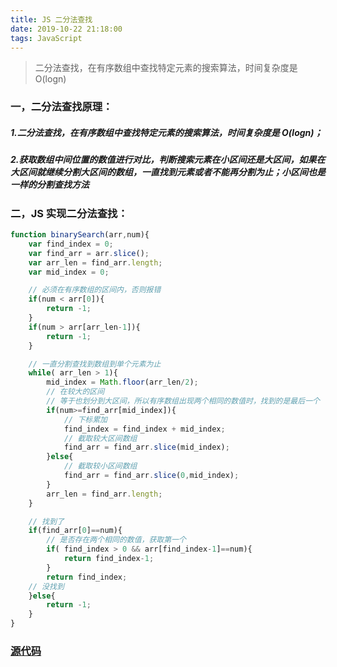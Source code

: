 ```yaml
---
title: JS 二分法查找
date: 2019-10-22 21:18:00
tags: JavaScript
---
```


> 二分法查找，在有序数组中查找特定元素的搜索算法，时间复杂度是 O(logn)

<!-- more -->

### 一，二分法查找原理：
##### 1.二分法查找，在有序数组中查找特定元素的搜索算法，时间复杂度是 O(logn)；
##### 2.获取数组中间位置的数值进行对比，判断搜索元素在小区间还是大区间，如果在大区间就继续分割大区间的数组，一直找到元素或者不能再分割为止；小区间也是一样的分割查找方法

### 二，JS 实现二分法查找：
```js
function binarySearch(arr,num){
    var find_index = 0;
    var find_arr = arr.slice();
    var arr_len = find_arr.length;
    var mid_index = 0;

    // 必须在有序数组的区间内，否则报错
    if(num < arr[0]){
        return -1;
    }
    if(num > arr[arr_len-1]){
        return -1;
    }

    // 一直分割查找到数组到单个元素为止
    while( arr_len > 1){
        mid_index = Math.floor(arr_len/2);
        // 在较大的区间
        // 等于也划分到大区间，所以有序数组出现两个相同的数值时，找到的是最后一个
        if(num>=find_arr[mid_index]){
            // 下标累加
            find_index = find_index + mid_index;
            // 截取较大区间数组
            find_arr = find_arr.slice(mid_index);
        }else{
            // 截取较小区间数组
            find_arr = find_arr.slice(0,mid_index);
        }
        arr_len = find_arr.length;
    }

    // 找到了
    if(find_arr[0]==num){
        // 是否存在两个相同的数值，获取第一个
        if( find_index > 0 && arr[find_index-1]==num){
            return find_index-1;
        }
        return find_index;
    // 没找到
    }else{
        return -1;
    }
}

```


### [源代码](/example/js/binary_search.html)